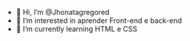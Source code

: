 - 👋 Hi, I’m @Jhonatagregored
- 👀 I’m interested in  aprender Front-end e back-end
- 🌱 I’m currently learning  HTML e CSS

<!---
Jhonatagregore/Jhonatagregore is a ✨ special ✨ repository because its `README.md` (this file) appears on your GitHub profile.
You can click the Preview link to take a look at your changes.
--->
